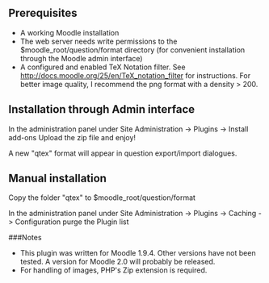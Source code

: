 Prerequisites
-------------

- A working Moodle installation
- The web server needs write permissions to the $moodle_root/question/format directory
  (for convenient installation through the Moodle admin interface)
- A configured and enabled TeX Notation filter.
    See http://docs.moodle.org/25/en/TeX_notation_filter for instructions.
    For better image quality, I recommend the png format with a density > 200.  

Installation through Admin interface
------------------------------------

In the administration panel under
  Site Administration -> Plugins -> Install add-ons
Upload the zip file and enjoy!

A new "qtex" format will appear in question export/import dialogues.

Manual installation
-------------------

Copy the folder "qtex" to $moodle_root/question/format

In the administration panel under 
  Site Administration -> Plugins -> Caching -> Configuration
purge the Plugin list


###Notes
 - This plugin was written for Moodle 1.9.4. Other versions have not been
   tested. A version for Moodle 2.0 will probably be released.  
 - For handling of images, PHP's Zip extension is required.

